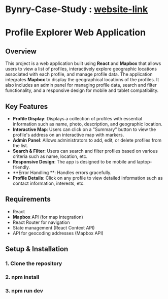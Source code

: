 # Bynry-Case-Study : [website-link](https://bynry-profile-explorer.netlify.app/)
# Profile Explorer Web Application

## Overview

This project is a web application built using **React** and **Mapbox** that allows users to view a list of profiles, interactively explore geographic locations associated with each profile, and manage profile data. The application integrates **Mapbox** to display the geographical locations of the profiles. It also includes an admin panel for managing profile data, search and filter functionality, and a responsive design for mobile and tablet compatibility.

## Key Features

- **Profile Display**: Displays a collection of profiles with essential information such as name, photo, description, and geographic location.
- **Interactive Map**: Users can click on a "Summary" button to view the profile's address on an interactive map with markers.
- **Admin Panel**: Allows administrators to add, edit, or delete profiles from the list.
- **Search & Filter**: Users can search and filter profiles based on various criteria such as name, location, etc.
- **Responsive Design**: The app is designed to be mobile and laptop-friendly.
- **Error Handling **: Handles errors gracefully.
- **Profile Details**: Click on any profile to view detailed information such as contact information, interests, etc.

## Requirements

- React
- **Mapbox** API (for map integration)
- React Router for navigation
- State management (React Context API)
- API for geocoding addresses (Mapbox API)

## Setup & Installation

### 1. Clone the repository
### 2. npm install
### 3. npm run dev
